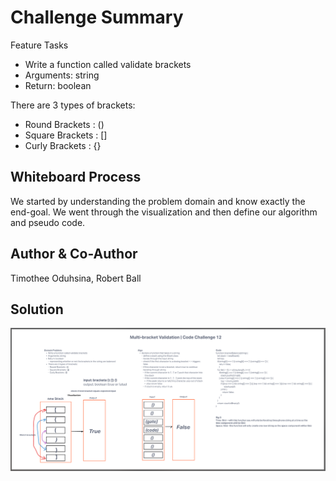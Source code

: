 # Challenge Summary

Feature Tasks

* Write a function called validate brackets
* Arguments: string
* Return: boolean

There are 3 types of brackets:

* Round Brackets : ()
* Square Brackets : []
* Curly Brackets : {}

## Whiteboard Process

We started by understanding the problem domain and know exactly the end-goal. We went through the visualization and then define our algorithm and pseudo code.

## Author & Co-Author

Timothee Oduhsina, Robert Ball

## Solution

![Code Challenge 13](./Code%20Challenge%2013.PNG)
